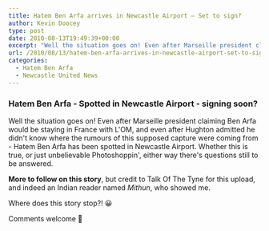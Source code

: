 ```yaml
---
title: Hatem Ben Arfa arrives in Newcastle Airport – Set to sign?
author: Kevin Doocey
type: post
date: 2010-08-13T19:49:39+00:00
excerpt: "Well the situation goes on! Even after Marseille president claiming Ben Arfa would be staying in France with L'OM, and even after Hughton .."
url: /2010/08/13/hatem-ben-arfa-arrives-in-newcastle-airport-set-to-sign/
categories:
  - Hatem Ben Arfa
  - Newcastle United News
---
```


### Hatem Ben Arfa - Spotted in Newcastle Airport - signing soon?

Well the situation goes on! Even after Marseille president claiming Ben Arfa would be staying in France with L'OM, and even after Hughton admitted he didn't know where the rumours of this supposed capture were coming from - Hatem Ben Arfa has been spotted in Newcastle Airport. Whether this is true, or just unbelievable Photoshoppin', either way there's questions still to be answered.

**More to follow on this story**, but credit to Talk Of The Tyne for this upload, and indeed an Indian reader named _Mithun_, who showed me.

Where does this story stop?! 😀

Comments welcome 🙂
